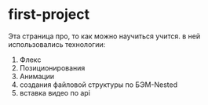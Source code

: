 # first-project
Эта страница про, то как можно научиться учится.
в ней использовались технологии:
1) Флекс
2) Позиционирования
3) Анимации
4) создания файловой структуры по БЭМ-Nested
5) вставка видео по api

